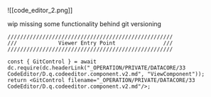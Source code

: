 
![[code_editor_2.png]]


wip missing some functionality behind git versioning 

```datacorejsx
////////////////////////////////////////////////////
///             Viewer Entry Point               ///
////////////////////////////////////////////////////

const { GitControl } = await dc.require(dc.headerLink("_OPERATION/PRIVATE/DATACORE/33 CodeEditor/D.q.codeeditor.component.v2.md", "ViewComponent"));
return <GitControl filename="_OPERATION/PRIVATE/DATACORE/33 CodeEditor/D.q.codeeditor.component.v2.md"/>;


```

